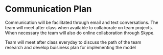 # Communication Plan
Communication will be facilitated through email and text conversations. The team will meet after class when available to collaborate on team projects. 
When necessary the team will also do online collaboration through Skype.

Team will meet after class everyday to discuss the path of the team research and develop buisiness plan for implementing the model